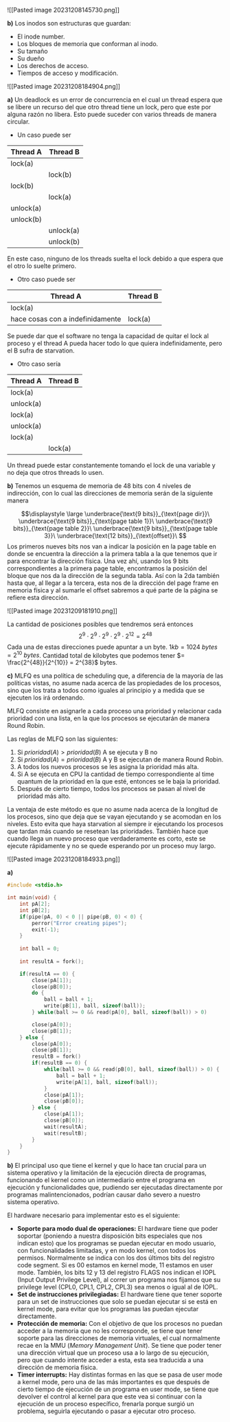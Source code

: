 ![[Pasted image 20231208145730.png]]

**b)** Los inodos son estructuras que guardan:
- El inode number.
- Los bloques de memoria que conforman al inodo.
- Su tamaño
- Su dueño
- Los derechos de acceso.
- Tiempos de acceso y modificación.

![[Pasted image 20231208184904.png]]

**a)** Un deadlock es un error de concurrencia en el cual un thread espera que se libere un recurso del que otro thread tiene un lock, pero que este por alguna razón no libera. Esto puede suceder con varios threads de manera circular.

- Un caso puede ser

| Thread A | Thread B |
| - | - |
| lock(a) | |
| | lock(b) |
| lock(b) | |
| | lock(a) |
|unlock(a) | |
| unlock(b) | |
| | unlock(a) |
| | unlock(b) |

En este caso, ninguno de los threads suelta el lock debido a que espera que el otro lo suelte primero.

- Otro caso puede ser

| Thread A | Thread B |
| - | - |
| lock(a) | |
| hace cosas con a indefinidamente | lock(a) |

Se puede dar que el software no tenga la capacidad de quitar el lock al proceso y el thread A pueda hacer todo lo que quiera indefinidamente, pero el B sufra de starvation.

- Otro caso sería

| Thread A | Thread B |
| - | - |
| lock(a) | |
| unlock(a) | |
| lock(a) | |
| unlock(a) | |
| lock(a) | |
| | lock(a) |

Un thread puede estar constantemente tomando el lock de una variable y no deja que otros threads lo usen.

**b)** Tenemos un esquema de memoria de 48 bits con 4 niveles de indirección, con lo cual las direcciones de memoria serán de la siguiente manera

$$\displaystyle \large \underbrace{\text{9 bits}}_{\text{page dir}}\ \underbrace{\text{9 bits}}_{\text{page table 1}}\ \underbrace{\text{9 bits}}_{\text{page table 2}}\ \underbrace{\text{9 bits}}_{\text{page table 3}}\ \underbrace{\text{12 bits}}_{\text{offset}}\ $$ 
Los primeros nueves bits nos van a indicar la posición en la page table en donde se encuentra la dirección a la primera tabla a la que tenemos que ir para encontrar la dirección física. Una vez ahí, usando los 9 bits correspondientes a la primera page table, encontramos la posición del bloque que nos da la dirección de la segunda tabla. Así con la 2da también hasta que, al llegar a la tercera, esta nos de la dirección del page frame en memoria física y al sumarle el offset sabremos a qué parte de la página se refiere esta dirección.

![[Pasted image 20231209181910.png]]

La cantidad de posiciones posibles que tendremos será entonces $$2^9 \cdot 2^9 \cdot 2^9 \cdot 2^9 \cdot 2^{12} = 2^{48}$$
Cada una de estas direcciones puede apuntar a un byte. $1kb = 1024 \ bytes = 2^{10} \ bytes$.
Cantidad total de kilobytes que podemos tener $= \frac{2^{48}}{2^{10}} = 2^{38}$ bytes. 

**c)** MLFQ es una política de scheduling que, a diferencia de la mayoría de las políticas vistas, no asume nada acerca de las propiedades de los procesos, sino que los trata a todos como iguales al principio y a medida que se ejecuten los irá ordenando.

MLFQ consiste en asignarle a cada proceso una prioridad y relacionar cada prioridad con una lista, en la que los procesos se ejecutarán de manera Round Robin.

Las reglas de MLFQ son las siguientes:
1. Si $prioridad(A) > prioridad(B)$ A se ejecuta y B no
2. Si $prioridad(A) = prioridad(B)$ A y B se ejecutan de manera Round Robin.
3. A todos los nuevos procesos se les asigna la prioridad más alta.
4. Si A se ejecuta en CPU la cantidad de tiempo correspondiente al time quantum de la prioridad en la que esté, entonces se le baja la prioridad.
5. Después de cierto tiempo, todos los procesos se pasan al nivel de prioridad más alto.

La ventaja de este método es que no asume nada acerca de la longitud de los procesos, sino que deja que se vayan ejecutando y se acomodan en los niveles. Esto evita que haya starvation al siempre ir ejecutando los procesos que tardan más cuando se resetean las prioridades. También hace que cuando llega un nuevo proceso que verdaderamente es corto, este se ejecute rápidamente y no se quede esperando por un proceso muy largo.

![[Pasted image 20231208184933.png]]

**a)**

```c
#include <stdio.h>

int main(void) {
	int pA[2];
	int pB[2];
	if(pipe(pA, 0) < 0 || pipe(pB, 0) < 0) {
		perror("Error creating pipes");
		exit(-1);
	}
	
	int ball = 0;
	
	int resultA = fork();

	if(resultA == 0) {
		close(pA[1]);
		close(pB[0]);		
		do {
			ball = ball + 1;
			write(pB[1], ball, sizeof(ball));
		} while(ball >= 0 && read(pA[0], ball, sizeof(ball)) > 0)

		close(pA[0]);
		close(pB[1]);
	} else {
		close(pA[0]);
		close(pB[1]);
		resultB = fork()
		if(resultB == 0) {
			while(ball >= 0 && read(pB[0], ball, sizeof(ball)) > 0) {
				ball = ball + 1;
				write(pA[1], ball, sizeof(ball));
			}
			close(pA[1]);
			close(pB[0]);
		} else {
			close(pA[1]);
			close(pB[0]);
			wait(resultA);
			wait(resultB);
		}
	}
}
```

**b)** El principal uso que tiene el kernel y que lo hace tan crucial para un sistema operativo y la limitación de la ejecución directa de programas, funcionando el kernel como un intermediario entre el programa en ejecución y funcionalidades que, pudiendo ser ejecutadas directamente por programas malintencionados, podrían causar daño severo a nuestro sistema operativo.

El hardware necesario para implementar esto es el siguiente:
- **Soporte para modo dual de operaciones:** El hardware tiene que poder soportar (poniendo a nuestra disposición bits especiales que nos indican esto) que los programas se puedan ejecutar en modo usuario, con funcionalidades limitadas, y en modo kernel, con todos los permisos. Normalmente se indica con los dos últimos bits del registro code segment. Si es 00 estamos en kernel mode, 11 estamos en user mode. También, los bits 12 y 13 del registro FLAGS nos indican el IOPL (Input Output Privilege Level), al correr un programa nos fijamos que su privilege level (CPL0, CPL1, CPL2, CPL3) sea menos o igual al de IOPL.
- **Set de instrucciones privilegiadas:** El hardware tiene que tener soporte para un set de instrucciones que solo se puedan ejecutar si se está en kernel mode, para evitar que los programas las puedan ejecutar directamente.
- **Protección de memoria:** Con el objetivo de que los procesos no puedan acceder a la memoria que no les corresponde, se tiene que tener soporte para las direcciones de memoria virtuales, el cual normalmente recae en la MMU (*Memory Management Unit*). Se tiene que poder tener una dirección virtual que un proceso usa a lo largo de su ejecución, pero que cuando intente acceder a esta, esta sea traducida a una dirección de memoria física.
- **Timer interrupts:** Hay distintas formas en las que se pasa de user mode a kernel mode, pero una de las más importantes es que después de cierto tiempo de ejecución de un programa en user mode, se tiene que devolver el control al kernel para que este vea si continuar con la ejecución de un proceso específico, frenarla porque surgió un problema, seguirla ejecutando o pasar a ejecutar otro proceso.